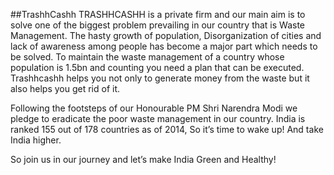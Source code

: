 ##TrashhCashh
TRASHHCASHH is a private firm and our main aim is to solve one of the biggest problem prevailing in our country that is Waste Management. The hasty growth of population, Disorganization of cities and lack of awareness among people has become a major part which needs to be solved. To maintain the waste management of a country whose population is 1.5bn and counting you need a plan that can be executed. Trashhcashh helps you not only to generate money from the waste but it also helps you get rid of it. 

Following the footsteps of our Honourable PM Shri Narendra Modi we pledge to eradicate the poor waste management in our country. India is ranked 155 out of 178 countries as of 2014, So it’s time to wake up! And take India higher. 

So join us in our journey and let’s make India Green and Healthy!
